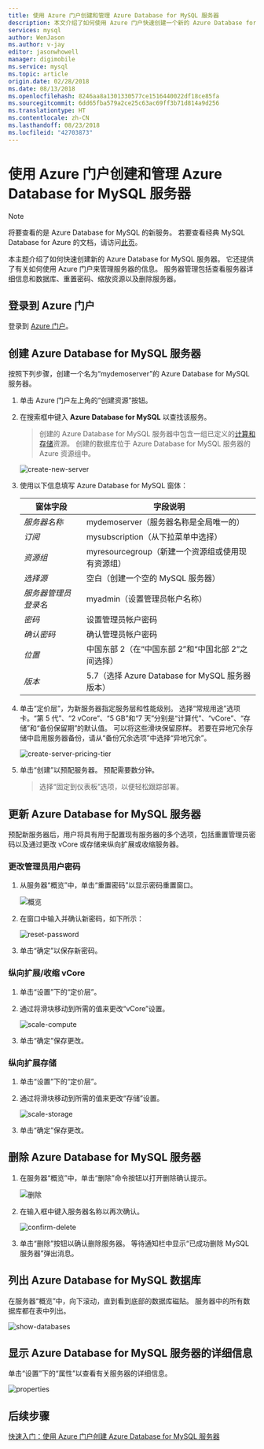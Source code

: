 ```yaml
---
title: 使用 Azure 门户创建和管理 Azure Database for MySQL 服务器
description: 本文介绍了如何使用 Azure 门户快速创建一个新的 Azure Database for MySQL 服务器，以及如何使用 Azure 门户管理该服务器。
services: mysql
author: WenJason
ms.author: v-jay
editor: jasonwhowell
manager: digimobile
ms.service: mysql
ms.topic: article
origin.date: 02/28/2018
ms.date: 08/13/2018
ms.openlocfilehash: 8246aa8a1301330577ce1516440022df18ce85fa
ms.sourcegitcommit: 6dd65fba579a2ce25c63ac69ff3b71d814a9d256
ms.translationtype: HT
ms.contentlocale: zh-CN
ms.lasthandoff: 08/23/2018
ms.locfileid: "42703873"
---
```

# <a name="create-and-manage-azure-database-for-mysql-server-using-azure-portal"></a>使用 Azure 门户创建和管理 Azure Database for MySQL 服务器

> [!NOTE]
> 将要查看的是 Azure Database for MySQL 的新服务。 若要查看经典 MySQL Database for Azure 的文档，请访问[此页](https://docs.azure.cn/zh-cn/mysql/)。

本主题介绍了如何快速创建新的 Azure Database for MySQL 服务器。 它还提供了有关如何使用 Azure 门户来管理服务器的信息。 服务器管理包括查看服务器详细信息和数据库、重置密码、缩放资源以及删除服务器。

## <a name="log-in-to-the-azure-portal"></a>登录到 Azure 门户
登录到 [Azure 门户](https://portal.azure.cn)。

## <a name="create-an-azure-database-for-mysql-server"></a>创建 Azure Database for MySQL 服务器
按照下列步骤，创建一个名为“mydemoserver”的 Azure Database for MySQL 服务器。

1. 单击 Azure 门户左上角的“创建资源”按钮。

2. 在搜索框中键入 **Azure Database for MySQL** 以查找该服务。

    > 创建的 Azure Database for MySQL 服务器中包含一组已定义的[计算和存储](./concepts-pricing-tiers.md)资源。 创建的数据库位于 Azure Database for MySQL 服务器的 Azure 资源组中。

   ![create-new-server](./media/howto-create-manage-server-portal/create-new-server.png)

3. 使用以下信息填写 Azure Database for MySQL 窗体：

    | **窗体字段** | **字段说明** |
    |----------------|-----------------------|
    | *服务器名称* | mydemoserver（服务器名称是全局唯一的） |
    | *订阅* | mysubscription（从下拉菜单中选择） |
    | *资源组* | myresourcegroup（新建一个资源组或使用现有资源组） |
    | *选择源* | 空白（创建一个空的 MySQL 服务器） |
    | *服务器管理员登录名* | myadmin（设置管理员帐户名称） |
    | *密码* | 设置管理员帐户密码 |
    | *确认密码* | 确认管理员帐户密码 |
    | *位置* | 中国东部 2（在“中国东部 2”和“中国北部 2”之间选择） |
    | *版本* | 5.7（选择 Azure Database for MySQL 服务器版本） |

4. 单击“定价层”，为新服务器指定服务层和性能级别。 选择“常规用途”选项卡。“第 5 代”、“2 vCore”、“5 GB”和“7 天”分别是“计算代”、“vCore”、“存储”和“备份保留期”的默认值。 可以将这些滑块保留原样。 若要在异地冗余存储中启用服务器备份，请从“备份冗余选项”中选择“异地冗余”。

   ![create-server-pricing-tier](./media/howto-create-manage-server-portal/create-server-pricing-tier.png)

5. 单击“创建”以预配服务器。 预配需要数分钟。

    > 选择“固定到仪表板”选项，以便轻松跟踪部署。

## <a name="update-an-azure-database-for-mysql-server"></a>更新 Azure Database for MySQL 服务器
预配新服务器后，用户将具有用于配置现有服务器的多个选项，包括重置管理员密码以及通过更改 vCore 或存储来纵向扩展或收缩服务器。

### <a name="change-the-administrator-user-password"></a>更改管理员用户密码
1. 从服务器“概览”中，单击“重置密码”以显示密码重置窗口。

   ![概览](./media/howto-create-manage-server-portal/overview.png)

2. 在窗口中输入并确认新密码，如下所示：

   ![reset-password](./media/howto-create-manage-server-portal/reset-password.png)

3. 单击“确定”以保存新密码。

### <a name="scale-vcores-updown"></a>纵向扩展/收缩 vCore

1. 单击“设置”下的“定价层”。

2. 通过将滑块移动到所需的值来更改“vCore”设置。

    ![scale-compute](./media/howto-create-manage-server-portal/scale-compute.png)

3. 单击“确定”保存更改。

### <a name="scale-storage-up"></a>纵向扩展存储

1. 单击“设置”下的“定价层”。

2. 通过将滑块移动到所需的值来更改“存储”设置。

    ![scale-storage](./media/howto-create-manage-server-portal/scale-storage.png)

3. 单击“确定”保存更改。

## <a name="delete-an-azure-database-for-mysql-server"></a>删除 Azure Database for MySQL 服务器

1. 在服务器“概览”中，单击“删除”命令按钮以打开删除确认提示。

    ![删除](./media/howto-create-manage-server-portal/delete.png)

2. 在输入框中键入服务器名称以再次确认。

    ![confirm-delete](./media/howto-create-manage-server-portal/confirm.png)

3. 单击“删除”按钮以确认删除服务器。 等待通知栏中显示“已成功删除 MySQL 服务器”弹出消息。

## <a name="list-the-azure-database-for-mysql-databases"></a>列出 Azure Database for MySQL 数据库
在服务器“概览”中，向下滚动，直到看到底部的数据库磁贴。 服务器中的所有数据库都在表中列出。

   ![show-databases](./media/howto-create-manage-server-portal/show-databases.png)

## <a name="show-details-of-an-azure-database-for-mysql-server"></a>显示 Azure Database for MySQL 服务器的详细信息
单击“设置”下的“属性”以查看有关服务器的详细信息。

![properties](./media/howto-create-manage-server-portal/properties.png)

## <a name="next-steps"></a>后续步骤

[快速入门：使用 Azure 门户创建 Azure Database for MySQL 服务器](./quickstart-create-mysql-server-database-using-azure-portal.md)